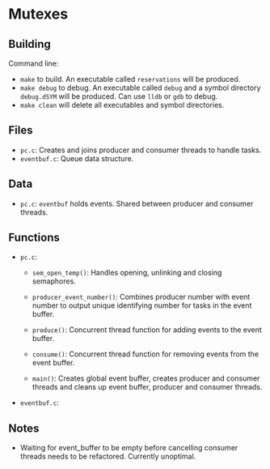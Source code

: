 # Mutexes

## Building

Command line:

* `make` to build. An executable called `reservations` will be produced.
* `make debug` to debug. An executable called `debug` and a symbol directory `debug.dSYM` will be produced. Can use `lldb` or `gdb` to debug.
* `make clean` will delete all executables and symbol directories.

## Files

* `pc.c`: Creates and joins producer and consumer threads to handle tasks.
* `eventbuf.c`: Queue data structure.

## Data

* `pc.c`: `eventbuf` holds events. Shared between producer and consumer threads.

## Functions

* `pc.c`:

  * `sem_open_temp()`: Handles opening, unlinking and closing semaphores.

  * `producer_event_number()`: Combines producer number with event number to output unique identifying number for tasks in the event buffer.

  * `produce()`: Concurrent thread function for adding events to the event buffer.

  * `consume()`: Concurrent thread function for removing events from the event buffer.

  * `main()`: Creates global event buffer, creates producer and consumer threads and cleans up event buffer, producer and consumer threads.

* `eventbuf.c`:

## Notes

* Waiting for event_buffer to be empty before cancelling consumer threads needs to be refactored. Currently unoptimal.
